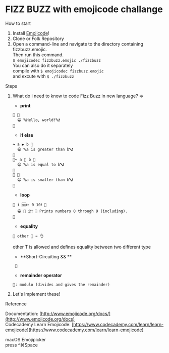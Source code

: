 # FIZZ BUZZ with emojicode challange

How to start

1. Install [Emojicode](http://www.emojicode.org/docs/guides/install.html)!
1. Clone or Folk Repository
1. Open a command-line and navigate to the directory containing fizzbuzz.emojic.  
   Then run this command.  
   `$ emojicodec fizzbuzz.emojic ./fizzbuzz`  
   You can also do it separately  
   compile with `$ emojicodec fizzbuzz.emojic`  
   and excute with `$ ./fizzbuzz`

Steps

1. What do i need to know to code Fizz Buzz in new language? =>

   - **print**

   ```
   🏁 🍇
     😀 🔤Hello, world!🔤❗️
   🍉
   ```

   - **if else**

   ```
   ↪️ a ▶️ b 🍇
     😀 🔤a is greater than b🔤❗️
   🍉
   🙅↪️ a 🙌 b 🍇
     😀 🔤a is equal to b🔤❗️
   🍉
   🙅 🍇
     😀 🔤a is smaller than b🔤❗️
   🍉
   ```

   - **loop**

   ```
   🔂 i 🆕⏩ 0 10❗️ 🍇
     😀 🔡 i❗️❗️ 💭 Prints numbers 0 through 9 (including).
   🍉
   ```

   - **equality**

   ```
   🙌 other 🔢 ➡️ 👌
   ```

   other T is allowed and defines equality between two different type

   - **Short-Circuiting && **

   ```
    🤝
   ```

   - **remainder operator**

   ```
   🚮: modulo (divides and gives the remainder)
   ```

1. Let's Implement these!

Reference

Documentation: [http://www.emojicode.org/docs/](http://www.emojicode.org/docs)  
Codecademy Learn Emojicode: [https://www.codecademy.com/learn/learn-emojicode](https://www.codecademy.com/learn/learn-emojicode)

macOS Emojipicker  
press ^⌘Space
